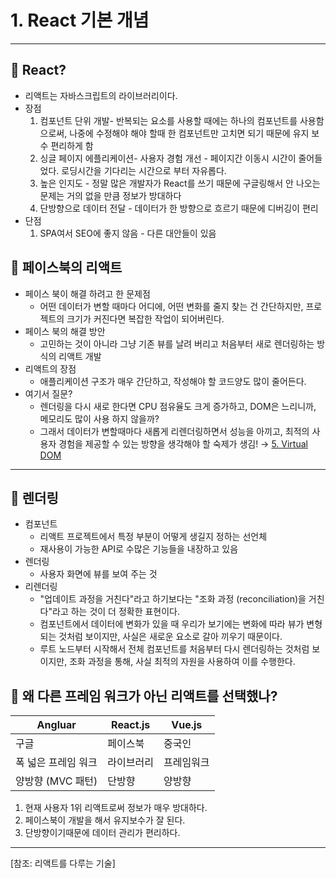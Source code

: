 # 1. React 기본 개념

---

## 🔖 React?

- 리액트는 자바스크립트의 라이브러리이다.
- 장점
  1. 컴포넌트 단위 개발- 반복되는 요소를 사용할 때에는 하나의 컴포넌트를 사용함으로써, 나중에 수정해야 해야 할때 한 컴포넌트만 고치면 되기 때문에 유지 보수 편리하게 함
  2. 싱글 페이지 에플리케이션- 사용자 경험 개선 - 페이지간 이동시 시간이 줄어들었다. 로딩시간을 기다리는 시간으로 부터 자유롭다.
  3. 높은 인지도 - 정말 많은 개발자가 React를 쓰기 때문에 구글링해서 안 나오는 문제는 거의 없을 만큼 정보가 방대하다
  4. 단방향으로 데이터 전달 - 데이터가 한 방향으로 흐르기 때문에 디버깅이 편리
- 단점
  1. SPA여서 SEO에 좋지 않음 - 다른 대안들이 있음

## 🔖 **페이스북의 리액트**

- 페이스 북이 해결 하려고 한 문제점
  - 어떤 데이터가 변할 때마다 어디에, 어떤 변화를 줄지 찾는 건 간단하지만, 프로젝트의 크기가 커진다면 복잡한 작업이 되어버린다.
- 페이스 북의 해결 방안
  - 고민하는 것이 아니라 그냥 기존 뷰를 날려 버리고 처음부터 새로 렌더링하는 방식의 리액트 개발
- 리액트의 장점
  - 애플리케이션 구조가 매우 간단하고, 작성해야 할 코드양도 많이 줄어든다.
- 여기서 질문?
  - 렌더링을 다시 새로 한다면 CPU 점유율도 크게 증가하고, DOM은 느리니까, 메모리도 많이 사용 하지 않을까?
  - 그래서 데이터가 변할때마다 새롭게 리렌더링하면서 성능을 아끼고, 최적의 사용자 경험을 제공할 수 있는 방향을 생각해야 할 숙제가 생김! → [5. Virtual DOM](https://www.notion.so/5-Virtual-DOM-5d7b8f907b6c4948a4ccaa7b70fc19b5)

---

## 🔖 렌더링

- 컴포넌트
  - 리액트 프로젝트에서 특정 부분이 어떻게 생길지 정하는 선언체
  - 재사용이 가능한 API로 수많은 기능들을 내장하고 있음
- 렌더링
  - 사용자 화면에 뷰를 보여 주는 것
- 리렌더링
  - "업데이트 과정을 거친다"라고 하기보다는 "조화 과정 (reconciliation)을 거친다"라고 하는 것이 더 정확한 표현이다.
  - 컴포넌트에서 데이터에 변화가 있을 때 우리가 보기에는 변화에 따라 뷰가 변형되는 것처럼 보이지만, 사실은 새로운 요소로 갈아 끼우기 때문이다.
  - 루트 노드부터 시작해서 전체 컴포넌트를 처음부터 다시 렌더링하는 것처럼 보이지만, 조화 과정을 통해, 사실 최적의 자원을 사용하여 이를 수행한다.

## 🔖 왜 다른 프레임 워크가 아닌 리액트를 선택했나?

| Angluar             | React.js   | Vue.js     |
| ------------------- | ---------- | ---------- |
| 구글                | 페이스북   | 중국인     |
| 폭 넓은 프레임 워크 | 라이브러리 | 프레임워크 |
| 양방향 (MVC 패턴)   | 단방향     | 양방향     |

1. 현재 사용자 1위 리액트로써 정보가 매우 방대하다.
2. 페이스북이 개발을 해서 유지보수가 잘 된다.
3. 단방향이기때문에 데이터 관리가 편리하다.

---

[참조: 리액트를 다루는 기술]
